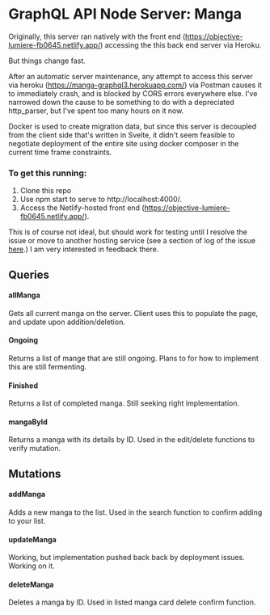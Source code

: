 # GraphQL API Node Server: Manga

Originally, this server ran natively with the front end (https://objective-lumiere-fb0645.netlify.app/) accessing the this back end server via Heroku.

But things change fast.

After an automatic server maintenance, any attempt to access this server via heroku (https://manga-graphql3.herokuapp.com/) via Postman causes it to immediately crash, and is blocked by CORS errors everywhere else. I've narrowed down the cause to be something to do with a depreciated http_parser, but I've spent too many hours on it now.

Docker is used to create migration data, but since this server is decoupled from the client side that's written in Svelte, it didn't seem feasible to negotiate deployment of the entire site using docker composer in the current time frame constraints.

### To get this running: 

1. Clone this repo  
2. Use npm start to serve to http://localhost:4000/.
3. Access the Netlify-hosted front end (https://objective-lumiere-fb0645.netlify.app/).  

This is of course not ideal, but should work for testing until I resolve the issue or move to another hosting service (see a section of log of the issue [here](https://github.com/timetoady/mangaGraphQL/blob/main/errorLog).) I am very interested in feedback there.

## Queries

#### allManga

Gets all current manga on the server. Client uses this to populate the page, and update upon addition/deletion.

#### Ongoing

Returns a list of mange that are still ongoing. Plans to for how to implement this are still fermenting.

#### Finished

Returns a list of completed manga. Still seeking right implementation.

#### mangaById

Returns a manga with its details by ID. Used in the edit/delete functions to verify mutation.

## Mutations

#### addManga

Adds a new manga to the list. Used in the search function to confirm adding to your list.

#### updateManga

Working, but implementation pushed back back by deployment issues. Working on it.

#### deleteManga

Deletes a manga by ID. Used in listed manga card delete confirm function.